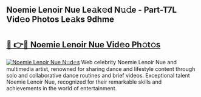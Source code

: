 ## Noemie Lenoir Nue Le𝚊k𝚎d N𝚞𝚍e - Part-T7L Vid𝚎o Photos Le𝚊ks 9dhme

# <h2><a href="http://fb6hps.evod.top/?m=Noemie+Lenoir+Nue">🔗 👉🔴 Noemie Lenoir Nue Vid𝚎o Ph𝚘t𝚘s</a></h2>

[![Noemie Lenoir Nue N𝚞d𝚎s](https://i.imgur.com/8V9OHl7.gif)](http://fb6hps.evod.top/?m=Noemie+Lenoir+Nue)
Web celebrity Noemie Lenoir Nue and multimedia artist, renowned for sharing dance and lifestyle content through solo and collaborative dance routines and brief videos. Exceptional talent Noemie Lenoir Nue, recognized for their remarkable skills and achievements in the world of entertainment. 

